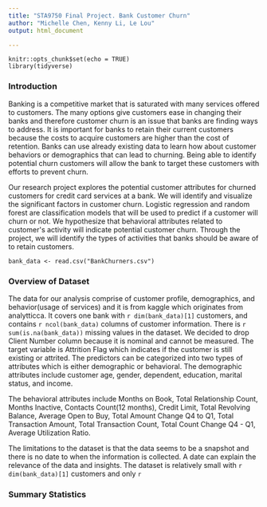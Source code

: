 ```yaml
---
title: "STA9750 Final Project. Bank Customer Churn"
author: "Michelle Chen, Kenny Li, Le Lou"
output: html_document

---
```


```{r setup, include=FALSE}
knitr::opts_chunk$set(echo = TRUE)
library(tidyverse)
```

### Introduction

Banking is a competitive market that is saturated with many services offered to customers. The many options give customers ease in changing their banks and therefore customer churn is an issue that banks are finding ways to address. It is important for banks to retain their current customers because the costs to acquire customers are higher than the cost of retention. Banks can use already existing data to learn how about customer behaviors or demographics that can lead to churning. Being able to identify potential churn customers will allow the bank to target these customers with efforts to prevent churn. 

Our research project explores the potential customer attributes for churned customers for credit card services at a bank. We will identify and visualize the significant factors in customer churn. Logistic regression and random forest are classification models that will be used to predict if a customer will churn or not. We hypothesize that behavioral attributes related to customer's activity will indicate potential customer churn. Through the project, we will identify the types of activities that banks should be aware of to retain customers. 

```{r Overview of Dataset/Clean Data}
bank_data <- read.csv("BankChurners.csv")

```

### Overview of Dataset
The data for our analysis comprise of customer profile, demographics, and behavior(usage of services) and it is from kaggle which originates from analytticca. It covers one bank with `r dim(bank_data)[1]` customers, and contains `r ncol(bank_data)` columns of customer information. There is `r sum(is.na(bank_data))` missing values in the dataset. We decided to drop Client Number column because it is nominal and cannot be measured. The target variable is Attrition Flag which indicates if the customer is still existing or attrited. The predictors can be categorized into two types of attributes which is either demographic or behavioral. The demographic attributes include customer age, gender, dependent, education, marital status, and income. 

The behavioral attributes include Months on Book, Total Relationship Count, Months Inactive, Contacts Count(12 months), Credit Limit, Total Revolving Balance, Average Open to Buy, Total Amount Change Q4 to Q1, Total Transaction Amount, Total Transaction Count, Total Count Change Q4 - Q1, Average Utilization Ratio. 

The limitations to the dataset is that the data seems to be a snapshot and there is no date to when the information is collected. A date can explain the relevance of the data and insights. The dataset is relatively small with `r dim(bank_data)[1]` customers and only `r `

### Summary Statistics





